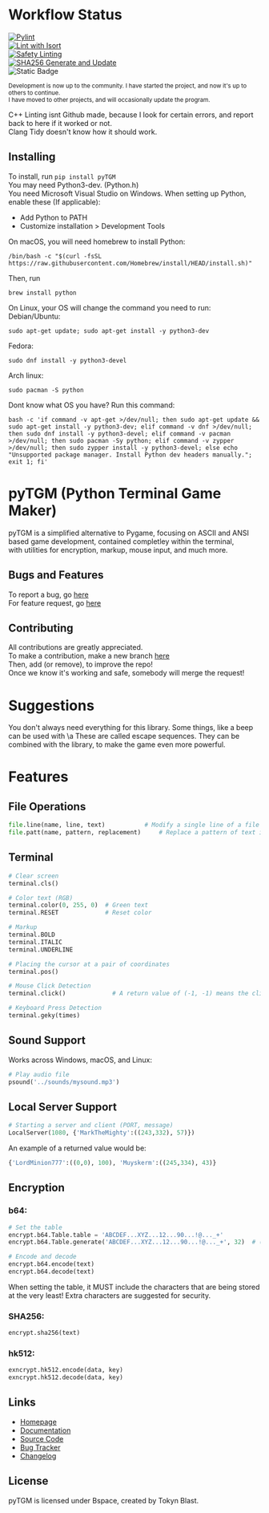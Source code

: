 # Workflow Status
[![Pylint](https://github.com/TokynBlast/pyTGM/actions/workflows/pylint.yml/badge.svg)](https://github.com/TokynBlast/pyTGM/actions/workflows/pylint.yml)<br>
[![Lint with Isort](https://github.com/TokynBlast/pyTGM/actions/workflows/Isort.yml/badge.svg)](https://github.com/TokynBlast/pyTGM/actions/workflows/Isort.yml)<br>
[![Safety Linting](https://github.com/TokynBlast/pyTGM/actions/workflows/Saftey.yml/badge.svg)](https://github.com/TokynBlast/pyTGM/actions/workflows/Saftey.yml)<br>
[![SHA256 Generate and Update](https://github.com/TokynBlast/pyTGM/actions/workflows/generate-sha3-hashes.yml/badge.svg)](https://github.com/TokynBlast/pyTGM/actions/workflows/generate-sha3-hashes.yml)<br>
![Static Badge](https://img.shields.io/badge/C%2B%2B%20Linting-passing-lime_green)

<sub>Development is now up to the community. I have started the project, and now it's up to others to continue.<br>I have moved to other projects, and will occasionally update the program.</sub>



C++ Linting isnt Github made, because I look for certain errors, and report back to here if it worked or not.<br>
Clang Tidy doesn't know how it should work.

## Installing
To install, run ```pip install pyTGM```<br>
You may need Python3-dev. (Python.h)<br>
You need Microsoft Visual Studio on Windows.
When setting up Python, enable these (If applicable):
- Add Python to PATH
- Customize installation > Development Tools

On macOS, you will need homebrew to install Python:<br>
```
/bin/bash -c "$(curl -fsSL https://raw.githubusercontent.com/Homebrew/install/HEAD/install.sh)"
```
Then, run<br>
```
brew install python
```

On Linux, your OS will change the command you need to run:<br>
Debian/Ubuntu:
```
sudo apt-get update; sudo apt-get install -y python3-dev
```

Fedora:
```
sudo dnf install -y python3-devel
```

Arch linux:
```
sudo pacman -S python
```

Dont know what OS you have?
Run this command:
```
bash -c 'if command -v apt-get >/dev/null; then sudo apt-get update && sudo apt-get install -y python3-dev; elif command -v dnf >/dev/null; then sudo dnf install -y python3-devel; elif command -v pacman >/dev/null; then sudo pacman -Sy python; elif command -v zypper >/dev/null; then sudo zypper install -y python3-devel; else echo "Unsupported package manager. Install Python dev headers manually."; exit 1; fi'
```

# pyTGM (Python Terminal Game Maker)

pyTGM is a simplified alternative to Pygame, focusing on ASCII and ANSI based game development, contained completley within the terminal,<br>
with utilities for encryption, markup, mouse input, and much more.

## Bugs and Features
To report a bug, go [here](https://github.com/TokynBlast/pyTGM/issues/new?assignees=&labels=&projects=&template=bug_report.md&title=)<br>
For feature request, go [here](https://github.com/TokynBlast/pyTGM/issues/new?assignees=&labels=&projects=&template=feature_request.md&title=)

## Contributing
All contributions are greatly appreciated.<br>
To make a contribution, make a new branch [here](https://github.com/TokynBlast/pyTGM/branches)<br>
Then, add (or remove), to improve the repo!<br>
Once we know it's working and safe, somebody will merge the request!

# Suggestions
You don't always need everything for this library.
Some things, like a beep can be used with \a
These are called escape sequences.
They can be combined with the library, to make the game even more powerful.

# Features

## File Operations
```python
file.line(name, line, text)           # Modify a single line of a file
file.patt(name, pattern, replacement)     # Replace a pattern of text in a file
```

## Terminal
```python
# Clear screen
terminal.cls()

# Color text (RGB)
terminal.color(0, 255, 0)  # Green text
terminal.RESET             # Reset color

# Markup
terminal.BOLD
terminal.ITALIC
terminal.UNDERLINE

# Placing the cursor at a pair of coordinates
terminal.pos()

# Mouse Click Detection
terminal.click()             # A return value of (-1, -1) means the click was invalid

# Keyboard Press Detection
terminal.geky(times)
```


## Sound Support
Works across Windows, macOS, and Linux:
```python
# Play audio file
psound('../sounds/mysound.mp3')
```

## Local Server Support
```python
# Starting a server and client (PORT, message)
LocalServer(1080, {'MarkTheMighty':((243,332), 57)})
```
An example of a returned value would be:
```python
{'LordMinion777':((0,0), 100), 'Muyskerm':((245,334), 43)}
```

## Encryption

### b64:
```python
# Set the table
encrypt.b64.Table.table = 'ABCDEF...XYZ...12...90...!@..._+'
encrypt.b64.Table.generate('ABCDEF...XYZ...12...90...!@..._+', 32)  # (table: str, times: int)

# Encode and decode
encrypt.b64.encode(text)
encrypt.b64.decode(text)
```
When setting the table, it MUST include the characters that are being stored at the very least!
Extra characters are suggested for security.


### SHA256:
```python
encrypt.sha256(text)
```


### hk512:
```python
exncrypt.hk512.encode(data, key)
exncrypt.hk512.decode(data, key)
```

## Links
- [Homepage](https://pytgm.tokynblast.space/home)
- [Documentation](https://pytgm.tokynblast.space/documentation/use)
- [Source Code](https://github.com/TokynBlast/pyTGM/tree/main)
- [Bug Tracker](https://github.com/TokynBlast/pyTGM/issues)
- [Changelog](https://github.com/TokynBlast/pyTGM/blob/main/CHANGELOG.txt)

## License
pyTGM is licensed under Bspace, created by Tokyn Blast.
